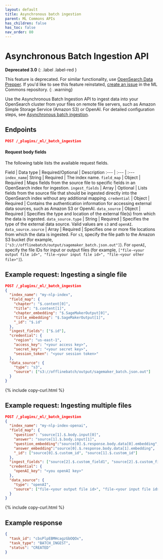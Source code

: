 ```yaml
---
layout: default
title: Asynchronous batch ingestion
parent: ML Commons APIs
has_children: false
has_toc: false
nav_order: 80
---
```


# Asynchronous Batch Ingestion API
**Deprecated 3.0**
{: .label .label-red }

This feature is deprecated. For similar functionality, use [OpenSearch Data Prepper]({{site.url}}{{site.baseurl}}/data-prepper/). If you'd like to see this feature reinstated, [create an issue](https://github.com/opensearch-project/ml-commons/issues) in the ML Commons repository.
{: .warning}


Use the Asynchronous Batch Ingestion API to ingest data into your OpenSearch cluster from your files on remote file servers, such as Amazon Simple Storage Service (Amazon S3) or OpenAI. For detailed configuration steps, see [Asynchronous batch ingestion]({{site.url}}{{site.baseurl}}/ml-commons-plugin/remote-models/async-batch-ingestion/).

## Endpoints

```json
POST /_plugins/_ml/_batch_ingestion
```

#### Request body fields

The following table lists the available request fields.

Field | Data type | Required/Optional | Description
:---  | :--- | :--- 
`index_name`| String | Required | The index name. 
`field_map` | Object | Required | Maps fields from the source file to specific fields in an OpenSearch index for ingestion. 
`ingest_fields` | Array | Optional | Lists fields from the source file that should be ingested directly into the OpenSearch index without any additional mapping. 
`credential` | Object | Required | Contains the authentication information for accessing external data sources, such as Amazon S3 or OpenAI.
`data_source` | Object | Required | Specifies the type and location of the external file(s) from which the data is ingested.
`data_source.type` | String | Required | Specifies the type of the external data source. Valid values are `s3` and `openAI`.
`data_source.source` | Array | Required | Specifies one or more file locations from which the data is ingested. For `s3`, specify the file path to the Amazon S3 bucket (for example, `["s3://offlinebatch/output/sagemaker_batch.json.out"]`). For `openAI`, specify the file IDs for input or output files (for example, `["file-<your output file id>", "file-<your input file id>", "file-<your other file>"]`).

## Example request: Ingesting a single file

```json
POST /_plugins/_ml/_batch_ingestion
{
  "index_name": "my-nlp-index",
  "field_map": {
    "chapter": "$.content[0]",
    "title": "$.content[1]",
    "chapter_embedding": "$.SageMakerOutput[0]",
    "title_embedding": "$.SageMakerOutput[1]",
    "_id": "$.id"
  },
  "ingest_fields": ["$.id"],
  "credential": {
    "region": "us-east-1",
    "access_key": "<your access key>",
    "secret_key": "<your secret key>",
    "session_token": "<your session token>"
  },
  "data_source": {
    "type": "s3",
    "source": ["s3://offlinebatch/output/sagemaker_batch.json.out"]
  }
}
```
{% include copy-curl.html %}

## Example request: Ingesting multiple files

```json
POST /_plugins/_ml/_batch_ingestion
{
  "index_name": "my-nlp-index-openai",
  "field_map": {
    "question": "source[1].$.body.input[0]",
    "answer": "source[1].$.body.input[1]",
    "question_embedding":"source[0].$.response.body.data[0].embedding",
    "answer_embedding":"source[0].$.response.body.data[1].embedding",
    "_id": ["source[0].$.custom_id", "source[1].$.custom_id"]
  },
  "ingest_fields": ["source[2].$.custom_field1", "source[2].$.custom_field2"],
  "credential": {
    "openAI_key": "<you openAI key>"
  },
  "data_source": {
    "type": "openAI",
    "source": ["file-<your output file id>", "file-<your input file id>", "file-<your other file>"]
  }
}
```
{% include copy-curl.html %}

## Example response

```json
{
  "task_id": "cbsPlpEBMHcagzGbOQOx",
  "task_type": "BATCH_INGEST",
  "status": "CREATED"
}
```
